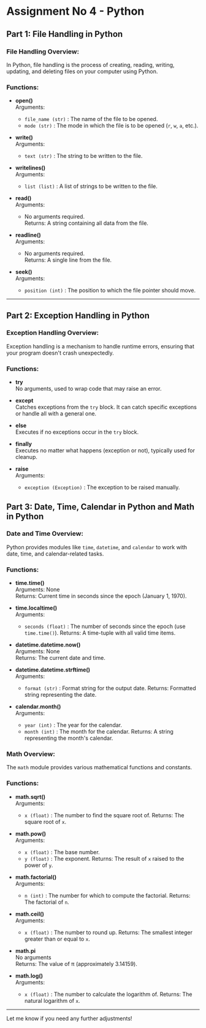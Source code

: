 

# Assignment No 4 - Python

## Part 1: File Handling in Python

### File Handling Overview:
In Python, file handling is the process of creating, reading, writing, updating, and deleting files on your computer using Python.

### Functions:
- **open()**  
  Arguments:  
  - `file_name (str)` : The name of the file to be opened.  
  - `mode (str)` : The mode in which the file is to be opened (`r`, `w`, `a`, etc.).
  
- **write()**  
  Arguments:  
  - `text (str)` : The string to be written to the file.  

- **writelines()**  
  Arguments:  
  - `list (list)` : A list of strings to be written to the file.

- **read()**  
  Arguments:  
  - No arguments required.  
  Returns: A string containing all data from the file.

- **readline()**  
  Arguments:  
  - No arguments required.  
  Returns: A single line from the file.

- **seek()**  
  Arguments:  
  - `position (int)` : The position to which the file pointer should move.



---

## Part 2: Exception Handling in Python

### Exception Handling Overview:
Exception handling is a mechanism to handle runtime errors, ensuring that your program doesn't crash unexpectedly.

### Functions:
- **try**  
  No arguments, used to wrap code that may raise an error.
  
- **except**  
  Catches exceptions from the `try` block. It can catch specific exceptions or handle all with a general one.

- **else**  
  Executes if no exceptions occur in the `try` block.

- **finally**  
  Executes no matter what happens (exception or not), typically used for cleanup.

- **raise**  
  Arguments:  
  - `exception (Exception)` : The exception to be raised manually.



## Part 3: Date, Time, Calendar in Python and Math in Python

### Date and Time Overview:
Python provides modules like `time`, `datetime`, and `calendar` to work with date, time, and calendar-related tasks.

### Functions:
- **time.time()**  
  Arguments: None  
  Returns: Current time in seconds since the epoch (January 1, 1970).

- **time.localtime()**  
  Arguments:  
  - `seconds (float)` : The number of seconds since the epoch (use `time.time()`).
  Returns: A time-tuple with all valid time items.

- **datetime.datetime.now()**  
  Arguments: None  
  Returns: The current date and time.

- **datetime.datetime.strftime()**  
  Arguments:  
  - `format (str)` : Format string for the output date.
  Returns: Formatted string representing the date.

- **calendar.month()**  
  Arguments:  
  - `year (int)` : The year for the calendar.
  - `month (int)` : The month for the calendar.
  Returns: A string representing the month's calendar.

### Math Overview:
The `math` module provides various mathematical functions and constants.

### Functions:
- **math.sqrt()**  
  Arguments:  
  - `x (float)` : The number to find the square root of.
  Returns: The square root of `x`.

- **math.pow()**  
  Arguments:  
  - `x (float)` : The base number.
  - `y (float)` : The exponent.
  Returns: The result of `x` raised to the power of `y`.

- **math.factorial()**  
  Arguments:  
  - `n (int)` : The number for which to compute the factorial.
  Returns: The factorial of `n`.

- **math.ceil()**  
  Arguments:  
  - `x (float)` : The number to round up.
  Returns: The smallest integer greater than or equal to `x`.

- **math.pi**  
  No arguments  
  Returns: The value of π (approximately 3.14159).

- **math.log()**  
  Arguments:  
  - `x (float)` : The number to calculate the logarithm of.
  Returns: The natural logarithm of `x`.



---

Let me know if you need any further adjustments!
